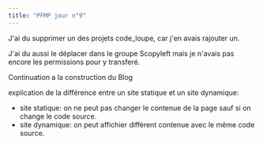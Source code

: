 ```yaml
---
title: "PFMP jour n°9"
---
```


J'ai du supprimer un des projets code_loupe, car j'en avais rajouter un.

J'ai du aussi le déplacer dans le groupe Scopyleft mais je n'avais pas encore les permissions pour y transferé.

Continuation a la construction du Blog

explication de la différence entre un site statique et un site dynamique:

- site statique: on ne peut pas changer le contenue de la page sauf si on change le code source.
- site dynamique: on peut affichier différent contenue avec le même code source.
